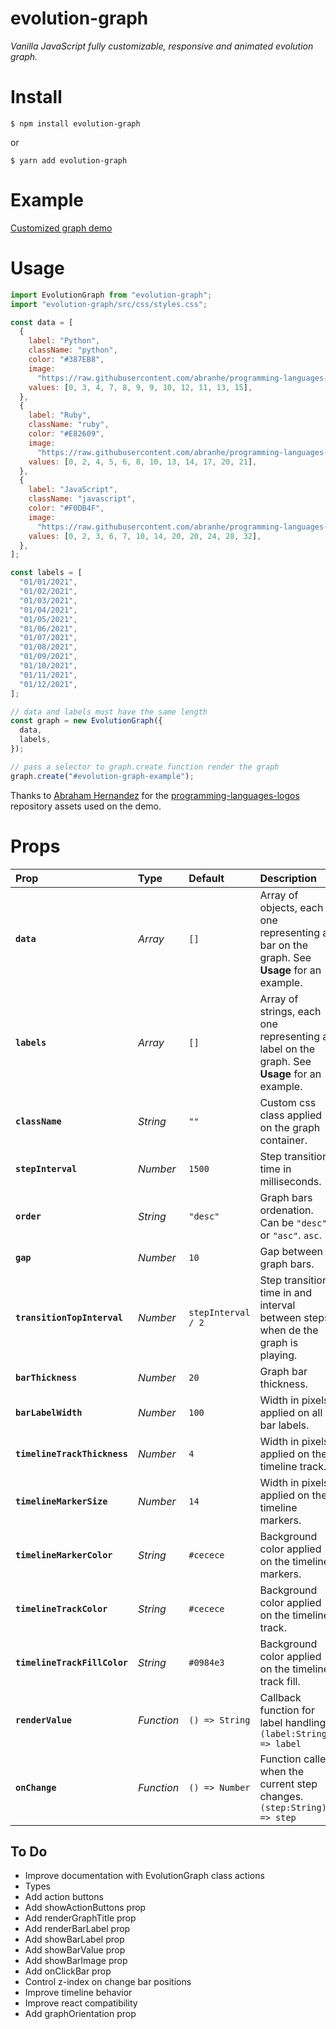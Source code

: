 # evolution-graph

_Vanilla JavaScript fully customizable, responsive and animated evolution graph._

# Install

```shell
$ npm install evolution-graph
```

or

```shell
$ yarn add evolution-graph
```

# Example

[Customized graph demo](https://nathanssantos.github.io/evolution-graph)

# Usage

```js
import EvolutionGraph from "evolution-graph";
import "evolution-graph/src/css/styles.css";

const data = [
  {
    label: "Python",
    className: "python",
    color: "#387EB8",
    image:
      "https://raw.githubusercontent.com/abranhe/programming-languages-logos/30a0ecf99188be99a3c75a00efb5be61eca9c382/src/python/python.svg",
    values: [0, 3, 4, 7, 8, 9, 9, 10, 12, 11, 13, 15],
  },
  {
    label: "Ruby",
    className: "ruby",
    color: "#E82609",
    image:
      "https://raw.githubusercontent.com/abranhe/programming-languages-logos/30a0ecf99188be99a3c75a00efb5be61eca9c382/src/ruby/ruby.svg",
    values: [0, 2, 4, 5, 6, 8, 10, 13, 14, 17, 20, 21],
  },
  {
    label: "JavaScript",
    className: "javascript",
    color: "#F0DB4F",
    image:
      "https://raw.githubusercontent.com/abranhe/programming-languages-logos/30a0ecf99188be99a3c75a00efb5be61eca9c382/src/javascript/javascript.svg",
    values: [0, 2, 3, 6, 7, 10, 14, 20, 20, 24, 28, 32],
  },
];

const labels = [
  "01/01/2021",
  "01/02/2021",
  "01/03/2021",
  "01/04/2021",
  "01/05/2021",
  "01/06/2021",
  "01/07/2021",
  "01/08/2021",
  "01/09/2021",
  "01/10/2021",
  "01/11/2021",
  "01/12/2021",
];

// data and labels must have the same length
const graph = new EvolutionGraph({
  data,
  labels,
});

// pass a selector to graph.create function render the graph
graph.create("#evolution-graph-example");
```

Thanks to [Abraham Hernandez](https://github.com/abranhe) for the [programming-languages-logos](https://github.com/abranhe/programming-languages-logos) repository assets used on the demo.

# Props

| Prop                         | Type       | Default            | Description                                                                                 |
| :--------------------------- | :--------- | :----------------- | :------------------------------------------------------------------------------------------ |
| **`data`**                   | _Array_    | `[]`               | Array of objects, each one representing a bar on the graph. See **Usage** for an example.   |
| **`labels`**                 | _Array_    | `[]`               | Array of strings, each one representing a label on the graph. See **Usage** for an example. |
| **`className`**              | _String_   | `""`               | Custom css class applied on the graph container.                                            |
| **`stepInterval`**           | _Number_   | `1500`             | Step transition time in milliseconds.                                                       |
| **`order`**                  | _String_   | `"desc"`           | Graph bars ordenation. Can be `"desc"` or `"asc"`. `asc`.                                   |
| **`gap`**                    | _Number_   | `10`               | Gap between graph bars.                                                                     |
| **`transitionTopInterval`**  | _Number_   | `stepInterval / 2` | Step transition time in and interval between steps when de the graph is playing.            |
| **`barThickness`**           | _Number_   | `20`               | Graph bar thickness.                                                                        |
| **`barLabelWidth`**          | _Number_   | `100`              | Width in pixels applied on all bar labels.                                                  |
| **`timelineTrackThickness`** | _Number_   | `4`                | Width in pixels applied on the timeline track.                                              |
| **`timelineMarkerSize`**     | _Number_   | `14`               | Width in pixels applied on the timeline markers.                                            |
| **`timelineMarkerColor`**    | _String_   | `#cecece`          | Background color applied on the timeline markers.                                           |
| **`timelineTrackColor`**     | _String_   | `#cecece`          | Background color applied on the timeline track.                                             |
| **`timelineTrackFillColor`** | _String_   | `#0984e3`          | Background color applied on the timeline track fill.                                        |
| **`renderValue`**            | _Function_ | `() => String`     | Callback function for label handling. `(label:String) => label`                             |
| **`onChange`**               | _Function_ | `() => Number`     | Function called when the current step changes. `(step:String) => step`                      |

## To Do

- Improve documentation with EvolutionGraph class actions
- Types
- Add action buttons
- Add showActionButtons prop
- Add renderGraphTitle prop
- Add renderBarLabel prop
- Add showBarLabel prop
- Add showBarValue prop
- Add showBarImage prop
- Add onClickBar prop
- Control z-index on change bar positions
- Improve timeline behavior
- Improve react compatibility
- Add graphOrientation prop
